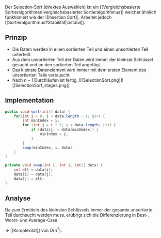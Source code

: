 Der Selection-Sort (direktes Auswählen) ist ein [[Vergleichsbasierte Sortieralgorithmen|vergleichsbasierter Sortieralgorithmus]] welcher ähnlich funktioniert wie der [[Insertion Sort]]. Arbeitet jedoch [[Sortieralgorithmus#Stabilität|instabil]].

## Prinzip
- Die Daten werden in einen sortierten Teil und einen unsortierten Teil unterteilt.
- Aus dem unsortierten Teil der Daten wird immer der kleinste Schlüssel gesucht und an den sortierten Teil angefügt.
- Das kleinste Datenelement wird immer mit dem ersten Element des unsortierten Teils vertauscht.
- Nach $n-1$ Durchläufen ist fertig.
![[SelectionSort.png]]![[SelectionSort_stages.png]]

## Implementation
```java
public void sort(int[] data) {
	for(int i = 0; i < data.length - 1; i++) {
		int minIndex = i;
		for (int j = i + 1; j < data.length; j++) {
			if (data[j] < data[minIndex]) {
				minIndex = j;
			}
		}
		swap(minIndex, i, data)
	}
}

private void swap(int i, int j, int[] data) {
	int elt = data[i];
	data[i] = data[j];
	data[j] = elt;
}
```

## Analyse
Da zum Ermitteln des kleinsten Schlüssels immer der gesamte unsortierte Teil durchsucht werden muss, erübrigt sich die Differenzierung in Best-, Worst- und Average-Case.

=> [[Komplexität]] von $O(n^{2})$.
